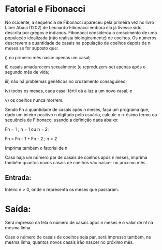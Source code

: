 # Fatorial e Fibonacci

No ocidente, a sequência de Fibonacci apareceu pela primeira vez no livro Liber Abaci (1202) de Leonardo Fibonacci embora ela já tivesse sido descrita por gregos e indianos. Fibonacci considerou o crescimento de uma população idealizada (não realista biologicamente) de coelhos. Os números descrevem a quantidade de casais na população de coelhos depois de n meses se for suposto que:

i) no primeiro mês nasce apenas um casal;

ii) casais amadurecem sexualmente (e reproduzem-se) apenas após o segundo mês de vida;

iii) não há problemas genéticos no cruzamento consaguíneo;

iv) todos os meses, cada casal fértil dá a luz a um novo casal; e

v) os coelhos nunca morrem.

Sendo Fn a quantidade de casais após n meses, faça um programa que, dado um inteiro positivo n digitado pelo usuário, calcule o n-ésimo termo da sequência de Fibonacci usando a definição dada abaixo:

Fn = 1 ; n = 1 ou n = 2;

Fn = Fn - 1 + Fn - 2 ; n > 2

Imprima também o fatorial de n.

Caso haja um número par de casais de coelhos após n meses, imprima também quantos novos casais de coelhos vão nascer no próximo mês.

## Entrada:

Inteiro n > 0, onde n representa os meses que passaram.

# Saída:

Será impresso na tela o número de casais após n meses e o valor de n! na mesma linha.

Caso o número de casais de coelhos seja par, será impresso também, na mesma linha, quantos novos casais irão nascer no próximo mês.
